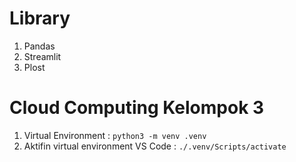 # Library

1. Pandas
2. Streamlit
3. Plost

# Cloud Computing Kelompok 3

1. Virtual Environment : `python3 -m venv .venv`
2. Aktifin virtual environment VS Code : `./.venv/Scripts/activate`
